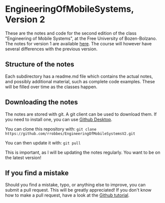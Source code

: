 # EngineeringOfMobileSystems, Version 2

These are the notes and code for the second edition of the class "Engineering of Mobile Systems", at the Free University of Bozen-Bolzano. The notes for version 1 are available [here](https://github.com/rrobbes/EngineeringOfMobileSystems). The course will however have several differences with the previous version.


## Structure of the notes
Each subdirectory has a readme.md file which contains the actual notes, and possibly additional material, such as complete code examples. These will be filled over time as the classes happen.

## Downloading the notes
The notes are stored with git. A git client can be used to download them. If you need to install one, you can use [Github Desktop](https://desktop.github.com).

You can clone this repository with:
`git clone https://github.com/rrobbes/EngineeringOfMobileSystemsV2.git`

You can then update it with:
`git pull`

This is important, as I will be updating the notes regularly. You want to be on the latest version!

## If you find a mistake 
Should you find a mistake, typo, or anything else to improve, you can submit a pull request. This will be greatly appreciated! If you don't know how to make a pull request, have a look at the [Github tutorial](https://guides.github.com/activities/hello-world/).

